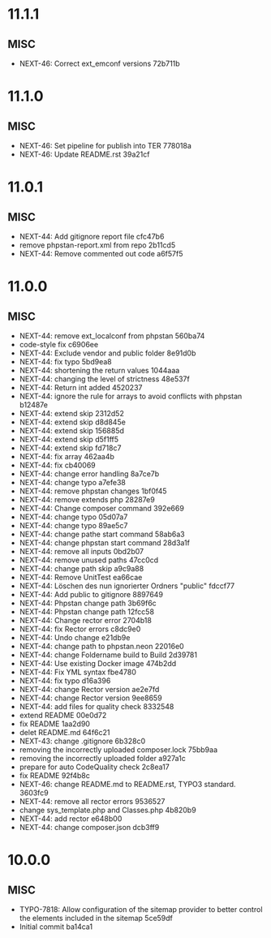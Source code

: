 # 11.1.1

## MISC

- NEXT-46: Correct ext_emconf versions 72b711b

# 11.1.0

## MISC

- NEXT-46: Set pipeline for publish into TER 778018a
- NEXT-46: Update README.rst 39a21cf

# 11.0.1

## MISC

- NEXT-44: Add gitignore report file cfc47b6
- remove phpstan-report.xml from repo 2b11cd5
- NEXT-44: Remove commented out code a6f57f5

# 11.0.0

## MISC

- NEXT-44: remove ext_localconf from phpstan 560ba74
- code-style fix c6906ee
- NEXT-44: Exclude vendor and public folder 8e91d0b
- NEXT-44: fix typo 5bd9ea8
- NEXT-44: shortening the return values 1044aaa
- NEXT-44: changing the level of strictness 48e537f
- NEXT-44: Return int added 4520237
- NEXT-44: ignore the rule for arrays to avoid conflicts with phpstan b12487e
- NEXT-44: extend skip 2312d52
- NEXT-44: extend skip d8d845e
- NEXT-44: extend skip 156885d
- NEXT-44: extend skip d5f1ff5
- NEXT-44: extend skip fd718c7
- NEXT-44: fix array 462aa4b
- NEXT-44: fix cb40069
- NEXT-44: change error handling 8a7ce7b
- NEXT-44: change typo a7efe38
- NEXT-44: remove phpstan changes 1bf0f45
- NEXT-44: remove extends php 28287e9
- NEXT-44: Change composer command 392e669
- NEXT-44: change typo 05d07a7
- NEXT-44: change typo 89ae5c7
- NEXT-44: change pathe start command 58ab6a3
- NEXT-44: change phpstan start command 28d3a1f
- NEXT-44: remove all inputs 0bd2b07
- NEXT-44: remove unused paths 47cc0cd
- NEXT-44: change path skip a9c9a88
- NEXT-44: Remove UnitTest ea66cae
- NEXT-44: Löschen des nun ignorierter Ordners "public" fdccf77
- NEXT-44: Add public to gitignore 8897649
- NEXT-44: Phpstan change path 3b69f6c
- NEXT-44: Phpstan change path 12fcc58
- NEXT-44: Change rector error 2704b18
- NEXT-44: fix Rector errors c8dc9e0
- NEXT-44: Undo change e21db9e
- NEXT-44: change path to phpstan.neon 22016e0
- NEXT-44: change Foldername build to Build 2d39781
- NEXT-44: Use existing Docker image 474b2dd
- NEXT-44: Fix YML syntax fbe4780
- NEXT-44: fix typo d16a396
- NEXT-44: change Rector version ae2e7fd
- NEXT-44: change Rector version 9ee8659
- NEXT-44: add files for quality check 8332548
- extend README 00e0d72
- fix README 1aa2d90
- delet README.md 64f6c21
- NEXT-43: change .gitignore 6b328c0
- removing the incorrectly uploaded composer.lock 75bb9aa
- removing the incorrectly uploaded folder a927a1c
- prepare for auto CodeQuality check 2c8ea17
- fix README 92f4b8c
- NEXT-46: change README.md to README.rst, TYPO3 standard. 3603fc9
- NEXT-44: remove all rector errors 9536527
- change sys_template.php and Classes.php 4b820b9
- NEXT-44: add rector e648b00
- NEXT-44: change composer.json dcb3ff9

# 10.0.0

## MISC

- TYPO-7818: Allow configuration of the sitemap provider to better control the elements included in the sitemap 5ce59df
- Initial commit ba14ca1

